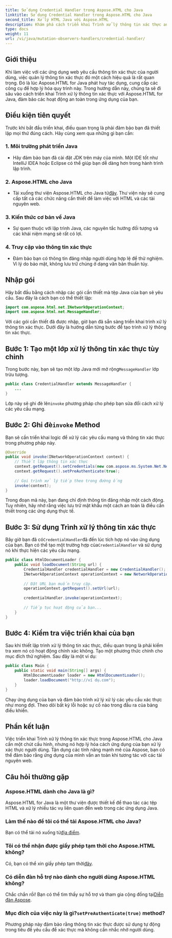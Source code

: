 ```yaml
---
title: Sử dụng Credential Handler trong Aspose.HTML cho Java
linktitle: Sử dụng Credential Handler trong Aspose.HTML cho Java
second_title: Xử lý HTML Java với Aspose.HTML
description: Khám phá cách triển khai Trình xử lý thông tin xác thực an toàn bằng Aspose.HTML cho Java để quản lý xác thực người dùng hiệu quả.
type: docs
weight: 11
url: /vi/java/mutation-observers-handlers/credential-handler/
---
```

## Giới thiệu
Khi làm việc với các ứng dụng web yêu cầu thông tin xác thực của người dùng, việc quản lý thông tin xác thực đó một cách hiệu quả là rất quan trọng. Đó là lúc Aspose.HTML for Java phát huy tác dụng, cung cấp các công cụ để hợp lý hóa quy trình này. Trong hướng dẫn này, chúng ta sẽ đi sâu vào cách triển khai Trình xử lý thông tin xác thực với Aspose.HTML for Java, đảm bảo các hoạt động an toàn trong ứng dụng của bạn.
## Điều kiện tiên quyết
Trước khi bắt đầu triển khai, điều quan trọng là phải đảm bảo bạn đã thiết lập mọi thứ đúng cách. Hãy cùng xem qua những gì bạn cần:
### 1. Môi trường phát triển Java
- Hãy đảm bảo bạn đã cài đặt JDK trên máy của mình. Một IDE tốt như IntelliJ IDEA hoặc Eclipse có thể giúp bạn dễ dàng hơn trong hành trình lập trình.
### 2. Aspose.HTML cho Java
-  Tải xuống thư viện Aspose.HTML cho Java từ[đây](https://releases.aspose.com/html/java/). Thư viện này sẽ cung cấp tất cả các chức năng cần thiết để làm việc với HTML và các tài nguyên web.
### 3. Kiến thức cơ bản về Java
- Sự quen thuộc với lập trình Java, các nguyên tắc hướng đối tượng và các khái niệm mạng sẽ rất có lợi.
### 4. Truy cập vào thông tin xác thực
- Đảm bảo bạn có thông tin đăng nhập người dùng hợp lệ để thử nghiệm. Vì lý do bảo mật, không lưu trữ chúng ở dạng văn bản thuần túy.
## Nhập gói
Hãy bắt đầu bằng cách nhập các gói cần thiết mà tệp Java của bạn sẽ yêu cầu. Sau đây là cách bạn có thể thiết lập:
```java
import com.aspose.html.net.INetworkOperationContext;
import com.aspose.html.net.MessageHandler;
```
Với các gói cần thiết đã được nhập, giờ bạn đã sẵn sàng triển khai trình xử lý thông tin xác thực. Dưới đây là hướng dẫn từng bước để tạo trình xử lý thông tin xác thực.
## Bước 1: Tạo một lớp xử lý thông tin xác thực tùy chỉnh
 Trong bước này, bạn sẽ tạo một lớp Java mới mở rộng`MessageHandler` lớp trừu tượng.
```java
public class CredentialHandler extends MessageHandler {
    ...
}
```
 Lớp này sẽ ghi đè lên`invoke` phương pháp cho phép bạn sửa đổi cách xử lý các yêu cầu mạng.
##  Bước 2: Ghi đè`invoke` Method
Bạn sẽ cần triển khai logic để xử lý các yêu cầu mạng và thông tin xác thực trong phương pháp này.
```java
@Override
public void invoke(INetworkOperationContext context) {
    // Thiết lập thông tin xác thực
    context.getRequest().setCredentials(new com.aspose.ms.System.Net.NetworkCredential("username", "securelystoredpassword"));
    context.getRequest().setPreAuthenticate(true);
    
    // Gọi trình xử lý tiếp theo trong đường ống
    invoke(context);
}
```
Trong đoạn mã này, bạn đang chỉ định thông tin đăng nhập một cách động. Tuy nhiên, hãy nhớ rằng việc lưu trữ mật khẩu một cách an toàn là điều cần thiết trong các ứng dụng thực tế.
## Bước 3: Sử dụng Trình xử lý thông tin xác thực
Bây giờ bạn đã có`CredentialHandler`đã đến lúc tích hợp nó vào ứng dụng của bạn.
 Bạn có thể tạo một trường hợp của`CredentialHandler` và sử dụng nó khi thực hiện các yêu cầu mạng.
```java
public class HtmlDocumentLoader {
    public void loadDocument(String url) {
        CredentialHandler credentialHandler = new CredentialHandler();
        INetworkOperationContext operationContext = new NetworkOperationContext();
        
        // Đặt URL bạn muốn truy cập.
        operationContext.getRequest().setUrl(url);
        
        credentialHandler.invoke(operationContext);
    
        // Tiếp tục hoạt động của bạn...
    }
}
```
## Bước 4: Kiểm tra việc triển khai của bạn
Sau khi thiết lập trình xử lý thông tin xác thực, điều quan trọng là phải kiểm tra xem nó có hoạt động chính xác không.
Tạo một phương thức chính cho mục đích thử nghiệm. Sau đây là một ví dụ:
```java
public class Main {
    public static void main(String[] args) {
        HtmlDocumentLoader loader = new HtmlDocumentLoader();
        loader.loadDocument("http://ví dụ.com");
    }
}
```
Chạy ứng dụng của bạn và đảm bảo trình xử lý xử lý các yêu cầu xác thực như mong đợi. Theo dõi bất kỳ lỗi hoặc sự cố nào trong đầu ra của bảng điều khiển.
## Phần kết luận
Việc triển khai Trình xử lý thông tin xác thực trong Aspose.HTML cho Java cần một chút cấu hình, nhưng nó hợp lý hóa cách ứng dụng của bạn xử lý xác thực người dùng. Tận dụng các tính năng mạnh mẽ của Aspose, bạn có thể đảm bảo rằng ứng dụng của mình vẫn an toàn khi tương tác với các tài nguyên web.

## Câu hỏi thường gặp
### Aspose.HTML dành cho Java là gì?  
Aspose.HTML for Java là một thư viện được thiết kế để thao tác các tệp HTML và xử lý nhiều tác vụ liên quan đến web trong các ứng dụng Java.
### Làm thế nào để tôi có thể tải Aspose.HTML cho Java?  
 Bạn có thể tải nó xuống từ[địa điểm](https://releases.aspose.com/html/java/).
### Tôi có thể nhận được giấy phép tạm thời cho Aspose.HTML không?  
 Có, bạn có thể xin giấy phép tạm thời[đây](https://purchase.aspose.com/temporary-license/).
### Có diễn đàn hỗ trợ nào dành cho người dùng Aspose.HTML không?  
 Chắc chắn rồi! Bạn có thể tìm thấy sự hỗ trợ và tham gia cộng đồng tại[Diễn đàn Aspose](https://forum.aspose.com/c/html/29).
###  Mục đích của việc này là gì?`setPreAuthenticate(true)` method?  
Phương pháp này đảm bảo rằng thông tin xác thực được sử dụng tự động trong tiêu đề yêu cầu để xác thực mà không cần nhắc nhở người dùng.